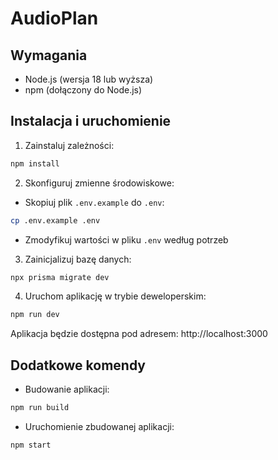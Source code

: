 # AudioPlan

## Wymagania
- Node.js (wersja 18 lub wyższa)
- npm (dołączony do Node.js)

## Instalacja i uruchomienie


1. Zainstaluj zależności:
```bash
npm install
```

2. Skonfiguruj zmienne środowiskowe:
- Skopiuj plik `.env.example` do `.env`:
```bash
cp .env.example .env
```
- Zmodyfikuj wartości w pliku `.env` według potrzeb

3. Zainicjalizuj bazę danych:
```bash
npx prisma migrate dev
```

4. Uruchom aplikację w trybie deweloperskim:
```bash
npm run dev
```

Aplikacja będzie dostępna pod adresem: http://localhost:3000

## Dodatkowe komendy

- Budowanie aplikacji:
```bash
npm run build
```

- Uruchomienie zbudowanej aplikacji:
```bash
npm start
```



